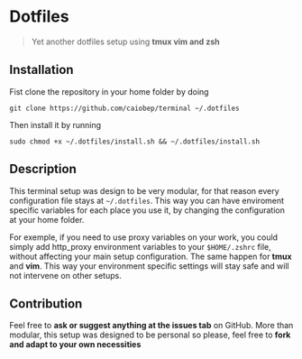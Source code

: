 # Dotfiles

> Yet another dotfiles setup using **tmux vim and zsh**

## Installation

Fist clone the repository in your home folder by doing

`git clone https://github.com/caiobep/terminal ~/.dotfiles`

Then install it by running

`sudo chmod +x ~/.dotfiles/install.sh && ~/.dotfiles/install.sh`

## Description

This terminal setup was design to be very modular, for that reason every configuration file stays at `~/.dotfiles`. This way you can have enviroment specific variables for each place you use it, by changing the configuration at your home folder.

For exemple, if you need to use proxy variables on your work, you could simply add http_proxy environment variables to your `$HOME/.zshrc` file, without affecting your main setup configuration. The same happen for **tmux** and **vim**. This way your environment specific settings will stay safe and will not intervene on other setups.

## Contribution

Feel free to **ask or suggest anything at the issues tab** on GitHub. More than modular, this setup was designed to be personal so please, feel free to **fork and adapt to your own necessities**
